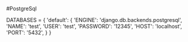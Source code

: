 #PostgreSql

DATABASES = {
    'default': {
        'ENGINE': 'django.db.backends.postgresql',
        'NAME': 'test',
        'USER': 'test',
        'PASSWORD': '12345',
        'HOST': 'localhost',
        'PORT': '5432',
    }
}
